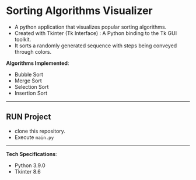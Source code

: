 # Sorting Algorithms Visualizer

- A python application that visualizes popular sorting algorithms.
- Created with Tkinter (Tk Interface) : A Python binding to the Tk GUI toolkit.
- It sorts a randomly generated sequence with steps being conveyed through colors.

__Algorithms Implemented__:
- Bubble Sort
- Merge Sort
- Selection Sort
- Insertion Sort

---

## **RUN Project** 
- clone this repository.
- Execute `main.py`

---

__Tech Specifications__:
- Python 3.9.0
- Tkinter 8.6

